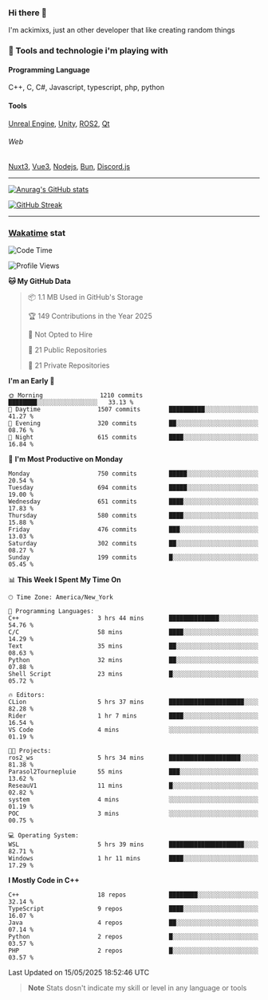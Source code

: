 ### Hi there 👋

I'm ackimixs, just an other developer that like creating random things

### 🧰 Tools and technologie i'm playing with

#### Programming Language
C++, C, C#, Javascript, typescript, php, python

#### Tools
[Unreal Engine](https://www.unrealengine.com), [Unity](https://unity.com/), [ROS2](https://ros.org/), [Qt](https://www.qt.io/)

###### Web
[Nuxt3](https://nuxt.com/), [Vue3](https://vuejs.org/), [Nodejs](https://nodejs.org), [Bun](https://bun.sh/), [Discord.js](https://discord.js.org/)

---

[![Anurag's GitHub stats](https://github-readme-stats.vercel.app/api?username=ackimixs&show_icons=true&theme=github_dark&count_private=true)](https://github.com/anuraghazra/github-readme-stats)

[![GitHub Streak](https://github-readme-streak-stats.herokuapp.com?user=Ackimixs&theme=github-dark-blue&date_format=j%20M%5B%20Y%5D&mode=weekly)](https://git.io/streak-stats)

---
 
 ### [Wakatime](https://wakatime.com/) stat

<!--START_SECTION:waka-->
![Code Time](http://img.shields.io/badge/Code%20Time-1%2C637%20hrs%203%20mins-blue)

![Profile Views](http://img.shields.io/badge/Profile%20Views-0-blue)

**🐱 My GitHub Data** 

> 📦 1.1 MB Used in GitHub's Storage 
 > 
> 🏆 149 Contributions in the Year 2025
 > 
> 🚫 Not Opted to Hire
 > 
> 📜 21 Public Repositories 
 > 
> 🔑 21 Private Repositories 
 > 
**I'm an Early 🐤** 

```text
🌞 Morning                1210 commits        ████████░░░░░░░░░░░░░░░░░   33.13 % 
🌆 Daytime                1507 commits        ██████████░░░░░░░░░░░░░░░   41.27 % 
🌃 Evening                320 commits         ██░░░░░░░░░░░░░░░░░░░░░░░   08.76 % 
🌙 Night                  615 commits         ████░░░░░░░░░░░░░░░░░░░░░   16.84 % 
```
📅 **I'm Most Productive on Monday** 

```text
Monday                   750 commits         █████░░░░░░░░░░░░░░░░░░░░   20.54 % 
Tuesday                  694 commits         █████░░░░░░░░░░░░░░░░░░░░   19.00 % 
Wednesday                651 commits         ████░░░░░░░░░░░░░░░░░░░░░   17.83 % 
Thursday                 580 commits         ████░░░░░░░░░░░░░░░░░░░░░   15.88 % 
Friday                   476 commits         ███░░░░░░░░░░░░░░░░░░░░░░   13.03 % 
Saturday                 302 commits         ██░░░░░░░░░░░░░░░░░░░░░░░   08.27 % 
Sunday                   199 commits         █░░░░░░░░░░░░░░░░░░░░░░░░   05.45 % 
```


📊 **This Week I Spent My Time On** 

```text
🕑︎ Time Zone: America/New_York

💬 Programming Languages: 
C++                      3 hrs 44 mins       ██████████████░░░░░░░░░░░   54.76 % 
C/C                      58 mins             ████░░░░░░░░░░░░░░░░░░░░░   14.29 % 
Text                     35 mins             ██░░░░░░░░░░░░░░░░░░░░░░░   08.63 % 
Python                   32 mins             ██░░░░░░░░░░░░░░░░░░░░░░░   07.88 % 
Shell Script             23 mins             █░░░░░░░░░░░░░░░░░░░░░░░░   05.72 % 

🔥 Editors: 
CLion                    5 hrs 37 mins       █████████████████████░░░░   82.28 % 
Rider                    1 hr 7 mins         ████░░░░░░░░░░░░░░░░░░░░░   16.54 % 
VS Code                  4 mins              ░░░░░░░░░░░░░░░░░░░░░░░░░   01.19 % 

🐱‍💻 Projects: 
ros2_ws                  5 hrs 34 mins       ████████████████████░░░░░   81.38 % 
Parasol2Tournepluie      55 mins             ███░░░░░░░░░░░░░░░░░░░░░░   13.62 % 
ReseauV1                 11 mins             █░░░░░░░░░░░░░░░░░░░░░░░░   02.82 % 
system                   4 mins              ░░░░░░░░░░░░░░░░░░░░░░░░░   01.19 % 
POC                      3 mins              ░░░░░░░░░░░░░░░░░░░░░░░░░   00.75 % 

💻 Operating System: 
WSL                      5 hrs 39 mins       █████████████████████░░░░   82.71 % 
Windows                  1 hr 11 mins        ████░░░░░░░░░░░░░░░░░░░░░   17.29 % 
```

**I Mostly Code in C++** 

```text
C++                      18 repos            ████████░░░░░░░░░░░░░░░░░   32.14 % 
TypeScript               9 repos             ████░░░░░░░░░░░░░░░░░░░░░   16.07 % 
Java                     4 repos             ██░░░░░░░░░░░░░░░░░░░░░░░   07.14 % 
Python                   2 repos             █░░░░░░░░░░░░░░░░░░░░░░░░   03.57 % 
PHP                      2 repos             █░░░░░░░░░░░░░░░░░░░░░░░░   03.57 % 
```




 Last Updated on 15/05/2025 18:52:46 UTC
<!--END_SECTION:waka-->

> **Note**
> Stats dosn't indicate my skill or level in any language or tools
